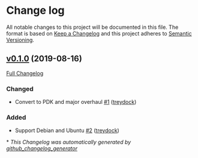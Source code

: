 # Change log

All notable changes to this project will be documented in this file. The format is based on [Keep a Changelog](http://keepachangelog.com/en/1.0.0/) and this project adheres to [Semantic Versioning](http://semver.org).

## [v0.1.0](https://github.com/treydock/puppet-module-powerman/tree/v0.1.0) (2019-08-16)

[Full Changelog](https://github.com/treydock/puppet-module-powerman/compare/77517f5b131079ccfea61ea4de6b7202023386e2...v0.1.0)

### Changed

- Convert to PDK and major overhaul [\#1](https://github.com/treydock/puppet-module-powerman/pull/1) ([treydock](https://github.com/treydock))

### Added

- Support Debian and Ubuntu [\#2](https://github.com/treydock/puppet-module-powerman/pull/2) ([treydock](https://github.com/treydock))



\* *This Changelog was automatically generated by [github_changelog_generator](https://github.com/skywinder/Github-Changelog-Generator)*
